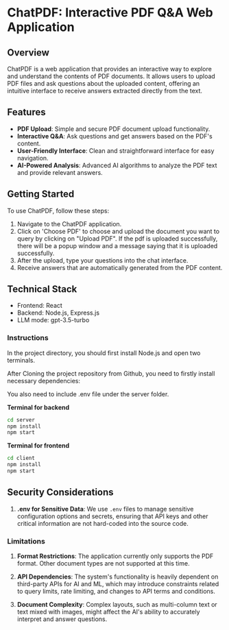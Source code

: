 # ChatPDF: Interactive PDF Q&A Web Application

## Overview

ChatPDF is a web application that provides an interactive way to explore and understand the contents of PDF documents. It allows users to upload PDF files and ask questions about the uploaded content, offering an intuitive interface to receive answers extracted directly from the text.

## Features

- **PDF Upload**: Simple and secure PDF document upload functionality.
- **Interactive Q&A**: Ask questions and get answers based on the PDF's content.
- **User-Friendly Interface**: Clean and straightforward interface for easy navigation.
- **AI-Powered Analysis**: Advanced AI algorithms to analyze the PDF text and provide relevant answers.

## Getting Started

To use ChatPDF, follow these steps:

1. Navigate to the ChatPDF application.
2. Click on 'Choose PDF' to choose and upload the document you want to query by clicking on "Upload PDF". If the pdf is uploaded successfully, there will be a popup window and a message saying that it is uploaded successfully.
3. After the upload, type your questions into the chat interface.
4. Receive answers that are automatically generated from the PDF content.

## Technical Stack

- Frontend: React
- Backend: Node.js, Express.js
- LLM mode: gpt-3.5-turbo

### Instructions
In the project directory, you should first install Node.js and open two terminals.

After Cloning the project repository from Github, you need to firstly install necessary dependencies:

You also need to include .env file under the server folder.

**Terminal for backend**

```bash
cd server
npm install
npm start

```
**Terminal for frontend**

```bash 
cd client
npm install
npm start
```

## Security Considerations

1. **.env for Sensitive Data**: We use `.env` files to manage sensitive configuration options and secrets, ensuring that API keys and other critical information are not hard-coded into the source code.

### Limitations
1. **Format Restrictions**: The application currently only supports the PDF format. Other document types are not supported at this time.

2. **API Dependencies**: The system's functionality is heavily dependent on third-party APIs for AI and ML, which may introduce constraints related to query limits, rate limiting, and changes to API terms and conditions.

3. **Document Complexity**: Complex layouts, such as multi-column text or text mixed with images, might affect the AI's ability to accurately interpret and answer questions.
